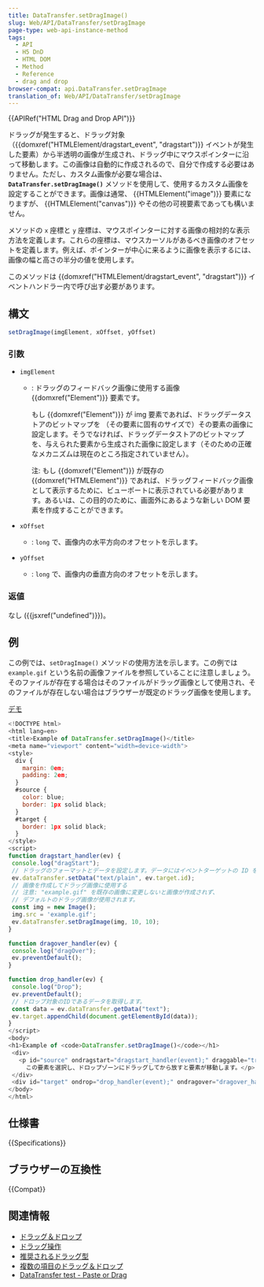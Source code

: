 ```yaml
---
title: DataTransfer.setDragImage()
slug: Web/API/DataTransfer/setDragImage
page-type: web-api-instance-method
tags:
  - API
  - H5 DnD
  - HTML DOM
  - Method
  - Reference
  - drag and drop
browser-compat: api.DataTransfer.setDragImage
translation_of: Web/API/DataTransfer/setDragImage
---
```

{{APIRef("HTML Drag and Drop API")}}

ドラッグが発生すると、ドラッグ対象（{{domxref("HTMLElement/dragstart_event", "dragstart")}} イベントが発生した要素）から半透明の画像が生成され、ドラッグ中にマウスポインターに沿って移動します。この画像は自動的に作成されるので、自分で作成する必要はありません。ただし、カスタム画像が必要な場合は、**`DataTransfer.setDragImage()`** メソッドを使用して、使用するカスタム画像を設定することができます。画像は通常、 {{HTMLElement("image")}} 要素になりますが、 {{HTMLElement("canvas")}} やその他の可視要素であっても構いません。

メソッドの `x` 座標と `y` 座標は、マウスポインターに対する画像の相対的な表示方法を定義します。これらの座標は、マウスカーソルがあるべき画像のオフセットを定義します。例えば、ポインターが中心に来るように画像を表示するには、画像の幅と高さの半分の値を使用します。

このメソッドは {{domxref("HTMLElement/dragstart_event", "dragstart")}} イベントハンドラー内で呼び出す必要があります。

## 構文

```js
setDragImage(imgElement, xOffset, yOffset)
```

### 引数

- `imgElement`

  - : ドラッグのフィードバック画像に使用する画像 {{domxref("Element")}} 要素です。

    もし {{domxref("Element")}} が img 要素であれば、ドラッグデータストアのビットマップを （その要素に固有のサイズで）その要素の画像に設定します。そうでなければ、ドラッグデータストアのビットマップを、与えられた要素から生成された画像に設定します（そのための正確なメカニズムは現在のところ指定されていません）。

    注: もし {{domxref("Element")}} が既存の {{domxref("HTMLElement")}} であれば、ドラッグフィードバック画像として表示するために、ビューポートに表示されている必要があります。あるいは、この目的のために、画面外にあるような新しい DOM 要素を作成することができます。

- `xOffset`
  - : `long` で、画像内の水平方向のオフセットを示します。
- `yOffset`
  - : `long` で、画像内の垂直方向のオフセットを示します。

### 返値

なし ({{jsxref("undefined")}})。

## 例

この例では、`setDragImage()` メソッドの使用方法を示します。この例では `example.gif` という名前の画像ファイルを参照していることに注意しましょう。そのファイルが存在する場合はそのファイルがドラッグ画像として使用され、そのファイルが存在しない場合はブラウザーが既定のドラッグ画像を使用します。

[デモ](https://codepen.io/webgeeker/full/KBzrxE/)

```js
<!DOCTYPE html>
<html lang=en>
<title>Example of DataTransfer.setDragImage()</title>
<meta name="viewport" content="width=device-width">
<style>
  div {
    margin: 0em;
    padding: 2em;
  }
  #source {
    color: blue;
    border: 1px solid black;
  }
  #target {
    border: 1px solid black;
  }
</style>
<script>
function dragstart_handler(ev) {
 console.log("dragStart");
 // ドラッグのフォーマットとデータを設定します。データにはイベントターゲットの ID を使用します。
 ev.dataTransfer.setData("text/plain", ev.target.id);
 // 画像を作成してドラッグ画像に使用する
 // 注意: "example.gif" を既存の画像に変更しないと画像が作成されず、
 // デフォルトのドラッグ画像が使用されます。
 const img = new Image();
 img.src = 'example.gif';
 ev.dataTransfer.setDragImage(img, 10, 10);
}

function dragover_handler(ev) {
 console.log("dragOver");
 ev.preventDefault();
}

function drop_handler(ev) {
 console.log("Drop");
 ev.preventDefault();
 // ドロップ対象のIDであるデータを取得します。
 const data = ev.dataTransfer.getData("text");
 ev.target.appendChild(document.getElementById(data));
}
</script>
<body>
<h1>Example of <code>DataTransfer.setDragImage()</code></h1>
 <div>
   <p id="source" ondragstart="dragstart_handler(event);" draggable="true">
     この要素を選択し、ドロップゾーンにドラッグしてから放すと要素が移動します。</p>
 </div>
 <div id="target" ondrop="drop_handler(event);" ondragover="dragover_handler(event);">ドロップゾーン</div>
</body>
</html>
```

## 仕様書

{{Specifications}}

## ブラウザーの互換性

{{Compat}}

## 関連情報

- [ドラッグ＆ドロップ](/ja/docs/Web/API/HTML_Drag_and_Drop_API)
- [ドラッグ操作](/ja/docs/Web/API/HTML_Drag_and_Drop_API/Drag_operations)
- [推奨されるドラッグ型](/ja/docs/Web/API/HTML_Drag_and_Drop_API/Recommended_drag_types)
- [複数の項目のドラッグ＆ドロップ](/ja/docs/Web/API/HTML_Drag_and_Drop_API/Multiple_items)
- [DataTransfer test - Paste or Drag](https://codepen.io/tech_query/pen/MqGgap)
